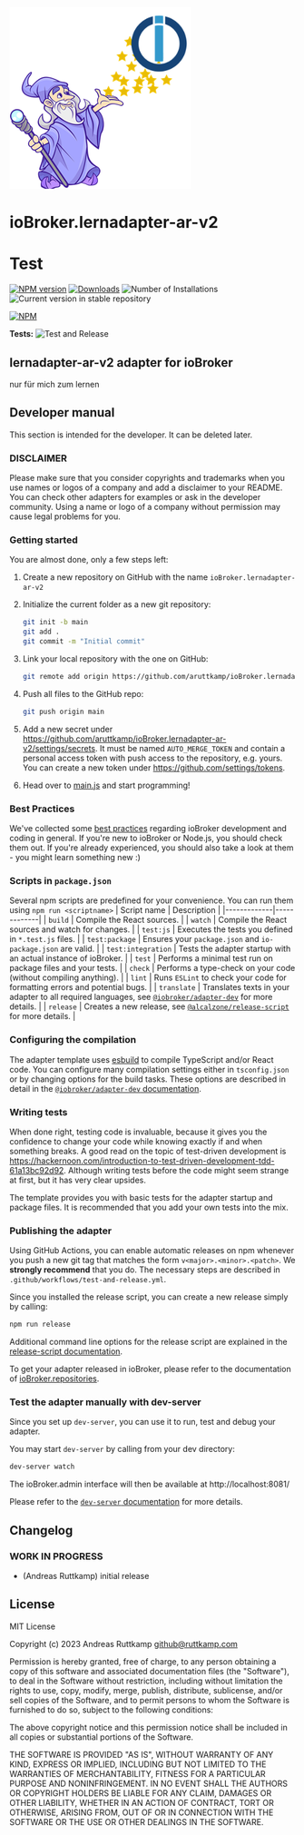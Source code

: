 ![Logo](admin/lernadapter-ar-v2.png)
# ioBroker.lernadapter-ar-v2
# Test
[![NPM version](https://img.shields.io/npm/v/iobroker.lernadapter-ar-v2.svg)](https://www.npmjs.com/package/iobroker.lernadapter-ar-v2)
[![Downloads](https://img.shields.io/npm/dm/iobroker.lernadapter-ar-v2.svg)](https://www.npmjs.com/package/iobroker.lernadapter-ar-v2)
![Number of Installations](https://iobroker.live/badges/lernadapter-ar-v2-installed.svg)
![Current version in stable repository](https://iobroker.live/badges/lernadapter-ar-v2-stable.svg)

[![NPM](https://nodei.co/npm/iobroker.lernadapter-ar-v2.png?downloads=true)](https://nodei.co/npm/iobroker.lernadapter-ar-v2/)

**Tests:** ![Test and Release](https://github.com/aruttkamp/ioBroker.lernadapter-ar-v2/workflows/Test%20and%20Release/badge.svg)

## lernadapter-ar-v2 adapter for ioBroker

nur für mich zum lernen

## Developer manual
This section is intended for the developer. It can be deleted later.

### DISCLAIMER

Please make sure that you consider copyrights and trademarks when you use names or logos of a company and add a disclaimer to your README.
You can check other adapters for examples or ask in the developer community. Using a name or logo of a company without permission may cause legal problems for you.

### Getting started

You are almost done, only a few steps left:
1. Create a new repository on GitHub with the name `ioBroker.lernadapter-ar-v2`
1. Initialize the current folder as a new git repository:  
    ```bash
    git init -b main
    git add .
    git commit -m "Initial commit"
    ```
1. Link your local repository with the one on GitHub:  
    ```bash
    git remote add origin https://github.com/aruttkamp/ioBroker.lernadapter-ar-v2
    ```

1. Push all files to the GitHub repo:  
    ```bash
    git push origin main
    ```
1. Add a new secret under https://github.com/aruttkamp/ioBroker.lernadapter-ar-v2/settings/secrets. It must be named `AUTO_MERGE_TOKEN` and contain a personal access token with push access to the repository, e.g. yours. You can create a new token under https://github.com/settings/tokens.

1. Head over to [main.js](main.js) and start programming!

### Best Practices
We've collected some [best practices](https://github.com/ioBroker/ioBroker.repositories#development-and-coding-best-practices) regarding ioBroker development and coding in general. If you're new to ioBroker or Node.js, you should
check them out. If you're already experienced, you should also take a look at them - you might learn something new :)

### Scripts in `package.json`
Several npm scripts are predefined for your convenience. You can run them using `npm run <scriptname>`
| Script name | Description |
|-------------|-------------|
| `build` | Compile the React sources. |
| `watch` | Compile the React sources and watch for changes. |
| `test:js` | Executes the tests you defined in `*.test.js` files. |
| `test:package` | Ensures your `package.json` and `io-package.json` are valid. |
| `test:integration` | Tests the adapter startup with an actual instance of ioBroker. |
| `test` | Performs a minimal test run on package files and your tests. |
| `check` | Performs a type-check on your code (without compiling anything). |
| `lint` | Runs `ESLint` to check your code for formatting errors and potential bugs. |
| `translate` | Translates texts in your adapter to all required languages, see [`@iobroker/adapter-dev`](https://github.com/ioBroker/adapter-dev#manage-translations) for more details. |
| `release` | Creates a new release, see [`@alcalzone/release-script`](https://github.com/AlCalzone/release-script#usage) for more details. |

### Configuring the compilation
The adapter template uses [esbuild](https://esbuild.github.io/) to compile TypeScript and/or React code. You can configure many compilation settings 
either in `tsconfig.json` or by changing options for the build tasks. These options are described in detail in the
[`@iobroker/adapter-dev` documentation](https://github.com/ioBroker/adapter-dev#compile-adapter-files).

### Writing tests
When done right, testing code is invaluable, because it gives you the 
confidence to change your code while knowing exactly if and when 
something breaks. A good read on the topic of test-driven development 
is https://hackernoon.com/introduction-to-test-driven-development-tdd-61a13bc92d92. 
Although writing tests before the code might seem strange at first, but it has very 
clear upsides.

The template provides you with basic tests for the adapter startup and package files.
It is recommended that you add your own tests into the mix.

### Publishing the adapter
Using GitHub Actions, you can enable automatic releases on npm whenever you push a new git tag that matches the form 
`v<major>.<minor>.<patch>`. We **strongly recommend** that you do. The necessary steps are described in `.github/workflows/test-and-release.yml`.

Since you installed the release script, you can create a new
release simply by calling:
```bash
npm run release
```
Additional command line options for the release script are explained in the
[release-script documentation](https://github.com/AlCalzone/release-script#command-line).

To get your adapter released in ioBroker, please refer to the documentation 
of [ioBroker.repositories](https://github.com/ioBroker/ioBroker.repositories#requirements-for-adapter-to-get-added-to-the-latest-repository).

### Test the adapter manually with dev-server
Since you set up `dev-server`, you can use it to run, test and debug your adapter.

You may start `dev-server` by calling from your dev directory:
```bash
dev-server watch
```

The ioBroker.admin interface will then be available at http://localhost:8081/

Please refer to the [`dev-server` documentation](https://github.com/ioBroker/dev-server#command-line) for more details.

## Changelog
<!--
    Placeholder for the next version (at the beginning of the line):
    ### **WORK IN PROGRESS**
-->

### **WORK IN PROGRESS**
* (Andreas Ruttkamp) initial release

## License
MIT License

Copyright (c) 2023 Andreas Ruttkamp <github@ruttkamp.com>

Permission is hereby granted, free of charge, to any person obtaining a copy
of this software and associated documentation files (the "Software"), to deal
in the Software without restriction, including without limitation the rights
to use, copy, modify, merge, publish, distribute, sublicense, and/or sell
copies of the Software, and to permit persons to whom the Software is
furnished to do so, subject to the following conditions:

The above copyright notice and this permission notice shall be included in all
copies or substantial portions of the Software.

THE SOFTWARE IS PROVIDED "AS IS", WITHOUT WARRANTY OF ANY KIND, EXPRESS OR
IMPLIED, INCLUDING BUT NOT LIMITED TO THE WARRANTIES OF MERCHANTABILITY,
FITNESS FOR A PARTICULAR PURPOSE AND NONINFRINGEMENT. IN NO EVENT SHALL THE
AUTHORS OR COPYRIGHT HOLDERS BE LIABLE FOR ANY CLAIM, DAMAGES OR OTHER
LIABILITY, WHETHER IN AN ACTION OF CONTRACT, TORT OR OTHERWISE, ARISING FROM,
OUT OF OR IN CONNECTION WITH THE SOFTWARE OR THE USE OR OTHER DEALINGS IN THE
SOFTWARE.